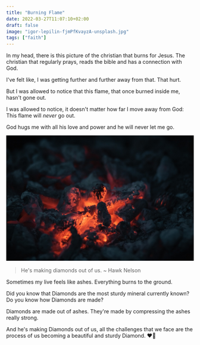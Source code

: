 ```yaml
---
title: "Burning Flame"
date: 2022-03-27T11:07:10+02:00
draft: false
image: "igor-lepilin-fjmPfKvayzA-unsplash.jpg"
tags: ["faith"]
---
```

In my head, there is this picture of the christian that burns for Jesus.
The christian that regularly prays, reads the bible and has a connection with God.

I've felt like, I was getting further and further away from that. That hurt.

But I was allowed to notice that this flame, that once burned inside me, hasn't gone out.

I was allowed to notice, it doesn't matter how far I move away from God: This flame will *never* go out.

God hugs me with all his love and power and he will never let me go.

![](ember.jpg)

> He's making diamonds out of us.
~ Hawk Nelson

Sometimes my live feels like ashes. Everything burns to the ground.

Did you know that Diamonds are the most sturdy mineral currently known?
Do you know how Diamonds are made?

Diamonds are made out of ashes. They're made by compressing the ashes really strong.

And he's making Diamonds out of us, all the challenges that we face are the process of us becoming a beautiful and sturdy Diamond. ❤💎